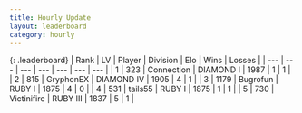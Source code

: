 ```yaml
---
title: Hourly Update
layout: leaderboard
category: hourly
---
```


{: .leaderboard}
| Rank | LV | Player | Division | Elo | Wins | Losses |
| --- | --- | --- | --- | --- | --- | --- |
| <span data-change="-">1</span> | 323 | <span title="ID: 539711">Connection</span> | DIAMOND I | <span data-change="-">1987</span> | <span data-change="-">1</span> | <span data-change="-">1</span> |
| <span data-change="-1">2</span> | 815 | <span title="ID: 315148">GryphonEX</span> | DIAMOND IV | <span data-change="9">1905</span> | <span data-change="2">4</span> | <span data-change="1">1</span> |
| <span data-change="-">3</span> | 1179 | <span title="ID: 46333">Bugrofun</span> | RUBY I | <span data-change="-">1875</span> | <span data-change="-">4</span> | <span data-change="-">0</span> |
| <span data-change="-">4</span> | 531 | <span title="ID: 170123">tails55</span> | RUBY I | <span data-change="-">1875</span> | <span data-change="-">1</span> | <span data-change="-">1</span> |
| <span data-change="-">5</span> | 730 | <span title="ID: 112242">Victinifire</span> | RUBY III | <span data-change="-">1837</span> | <span data-change="-">5</span> | <span data-change="-">1</span> |